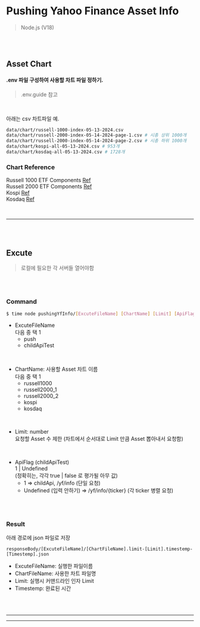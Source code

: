 # Pushing Yahoo Finance Asset Info

>Node.js (V18)

<br><br>

## Asset Chart

#### .env 파일 구성하여 사용할 차트 파일 정하기.
>.env.guide 참고

<br>

아래는 csv 차트파일 예.
```sh
data/chart/russell-1000-index-05-13-2024.csv
data/chart/russell-2000-index-05-14-2024-page-1.csv # 시총 상위 1000개
data/chart/russell-2000-index-05-14-2024-page-2.csv # 시총 하위 1000개
data/chart/kospi-all-05-13-2024.csv # 953개
data/chart/kosdaq-all-05-13-2024.csv # 1728개
```

### Chart Reference

Russell 1000 ETF Components [Ref](https://www.barchart.com/stocks/indices/russell/russell1000?viewName=fundamental&orderBy=marketCap&orderDir=desc#:~:text=screen%20%20flipcharts-,download,-Last%20Updated%3A%2005) <br>
Russell 2000 ETF Components [Ref](https://www.barchart.com/stocks/indices/russell/russell2000?viewName=fundamental&orderBy=marketCap&orderDir=desc#:~:text=screen%20%20flipcharts-,download,-Last%20Updated%3A%2005) <br>
Kospi [Ref](https://seibro.or.kr/websquare/control.jsp?w2xPath=/IPORTAL/user/stock/BIP_CNTS02004V.xml&menuNo=41) <br>
Kosdaq [Ref](https://seibro.or.kr/websquare/control.jsp?w2xPath=/IPORTAL/user/stock/BIP_CNTS02004V.xml&menuNo=41) <br>

<br>

---

<br><br>

## Excute

>로컬에 필요한 각 서버들 열어야함

<br><br>

### Command
```sh
$ time node pushingYfInfo/[ExcuteFileName] [ChartName] [Limit] [ApiFlag]
```
- ExcuteFileName <br> 다음 중 택 1
  - push
  - childApiTest

<br>

- ChartName: 사용할 Asset 차트 이름 <br> 다음 중 택 1
  - russell1000
  - russell2000_1
  - russell2000_2
  - kospi
  - kosdaq

<br>

- Limit: number <br> 요청할 Asset 수 제한 (차트에서 순서대로 Limit 만큼 Asset 뽑아내서 요청함)

<br>

- ApiFlag (childApiTest) <br> 1 | Undefined <br> (정확히는, 각각 true | false 로 평가될 아무 값)
  - 1 => childApi, /yf/info (단일 요청)
  - Undefined (입력 안하기) => /yf/info/{ticker} (각 ticker 병렬 요청)

<br><br>

### Result
아래 경로에 json 파일로 저장
```
responseBody/[ExcuteFileName]/[ChartFileName].limit-[Limit].timestemp-[Timestemp].json
```
- ExcuteFileName: 실행한 파일이름
- ChartFileName: 사용한 차트 파일명
- Limit: 실행시 커맨드라인 인자 Limit
- Timestemp: 완료된 시간

<br><br>

---
---